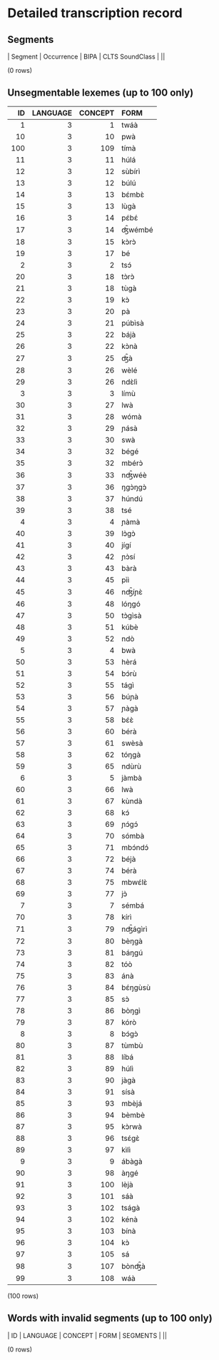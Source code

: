 
# Detailed transcription record

## Segments

| Segment | Occurrence | BIPA | CLTS SoundClass |
||

(0 rows)



## Unsegmentable lexemes (up to 100 only)

| ID | LANGUAGE | CONCEPT | FORM |
|-----:|-----------:|----------:|:--------|
| 1 | 3 | 1 | twáà |
| 10 | 3 | 10 | pwà |
| 100 | 3 | 109 | tímà |
| 11 | 3 | 11 | húlá |
| 12 | 3 | 12 | sùbírì |
| 13 | 3 | 12 | búlú |
| 14 | 3 | 13 | bɛ́mbɛ̀ |
| 15 | 3 | 13 | lùgà |
| 16 | 3 | 14 | pɛ́bɛ́ |
| 17 | 3 | 14 | ʤ̑wémbé |
| 18 | 3 | 15 | kɔ̀rɔ̀ |
| 19 | 3 | 17 | bé |
| 2 | 3 | 2 | tsɔ́ |
| 20 | 3 | 18 | tɔ̀rɔ̀ |
| 21 | 3 | 18 | tùgà |
| 22 | 3 | 19 | kɔ̀ |
| 23 | 3 | 20 | pà |
| 24 | 3 | 21 | púbìsà |
| 25 | 3 | 22 | bájà |
| 26 | 3 | 22 | kɔ̀nà |
| 27 | 3 | 25 | ʤ̑à |
| 28 | 3 | 26 | wèlé |
| 29 | 3 | 26 | ndɛ̀lì |
| 3 | 3 | 3 | límù |
| 30 | 3 | 27 | lwà |
| 31 | 3 | 28 | wómà |
| 32 | 3 | 29 | ɲásà |
| 33 | 3 | 30 | swà |
| 34 | 3 | 32 | bégé |
| 35 | 3 | 32 | mbérɔ̀ |
| 36 | 3 | 33 | nʤ̑wéè |
| 37 | 3 | 36 | ŋgɔ̀ŋgɔ̀ |
| 38 | 3 | 37 | húndú |
| 39 | 3 | 38 | tsé |
| 4 | 3 | 4 | ɲàmà |
| 40 | 3 | 39 | lɔ̀gɔ̀ |
| 41 | 3 | 40 | jígí |
| 42 | 3 | 42 | ɲɔ̀sí |
| 43 | 3 | 43 | bàrà |
| 44 | 3 | 45 | pìì |
| 45 | 3 | 46 | nʤ̑íɲɛ̀ |
| 46 | 3 | 48 | lóŋgó |
| 47 | 3 | 50 | tɔ̀gìsà |
| 48 | 3 | 51 | kúbè |
| 49 | 3 | 52 | ndò |
| 5 | 3 | 4 | bwà |
| 50 | 3 | 53 | hèrá |
| 51 | 3 | 54 | bɔ́rù |
| 52 | 3 | 55 | tágì |
| 53 | 3 | 56 | búɲà |
| 54 | 3 | 57 | ɲàgà |
| 55 | 3 | 58 | bɛ́ɛ̀ |
| 56 | 3 | 60 | bérà |
| 57 | 3 | 61 | swèsà |
| 58 | 3 | 62 | tóŋgà |
| 59 | 3 | 65 | ndùrù |
| 6 | 3 | 5 | jàmbà |
| 60 | 3 | 66 | lwà |
| 61 | 3 | 67 | kùndà |
| 62 | 3 | 68 | kɔ́ |
| 63 | 3 | 69 | ɲɔ́gɔ́ |
| 64 | 3 | 70 | sómbà |
| 65 | 3 | 71 | mbɔ́ndɔ́ |
| 66 | 3 | 72 | béjà |
| 67 | 3 | 74 | bérà |
| 68 | 3 | 75 | mbwɛ́lɛ̀ |
| 69 | 3 | 77 | jɔ̀ |
| 7 | 3 | 7 | sémbá |
| 70 | 3 | 78 | kírì |
| 71 | 3 | 79 | nʤ̑ágìrì |
| 72 | 3 | 80 | bèŋgà |
| 73 | 3 | 81 | báŋgú |
| 74 | 3 | 82 | tóò |
| 75 | 3 | 83 | ánà |
| 76 | 3 | 84 | bɛ́ŋgùsù |
| 77 | 3 | 85 | sɔ̀ |
| 78 | 3 | 86 | bòŋgì |
| 79 | 3 | 87 | kórò |
| 8 | 3 | 8 | bɔ́gɔ̀ |
| 80 | 3 | 87 | tùmbù |
| 81 | 3 | 88 | líbá |
| 82 | 3 | 89 | húlì |
| 83 | 3 | 90 | jàgà |
| 84 | 3 | 91 | sísà |
| 85 | 3 | 93 | mbèjá |
| 86 | 3 | 94 | bèmbè |
| 87 | 3 | 95 | kɔ̀rwà |
| 88 | 3 | 96 | tsɛ́gɛ̀ |
| 89 | 3 | 97 | kìlì |
| 9 | 3 | 9 | ábàgà |
| 90 | 3 | 98 | àŋgé |
| 91 | 3 | 100 | lèjà |
| 92 | 3 | 101 | sáà |
| 93 | 3 | 102 | tságà |
| 94 | 3 | 102 | kénà |
| 95 | 3 | 103 | bínà |
| 96 | 3 | 104 | kɔ̀ |
| 97 | 3 | 105 | sá |
| 98 | 3 | 107 | bònʤ̑à |
| 99 | 3 | 108 | wáà |

(100 rows)



## Words with invalid segments (up to 100 only)

| ID | LANGUAGE | CONCEPT | FORM | SEGMENTS |
||

(0 rows)


